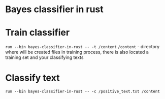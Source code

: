 # Bayes classifier in rust

# Train classifier
`run --bin bayes-classifier-in-rust -- -t /content`
`/content` - directory where will be created files in training process, there is also located a training set and your classifying texts

# Classify text
`run --bin bayes-classifier-in-rust -- -c /positive_text.txt /content`
